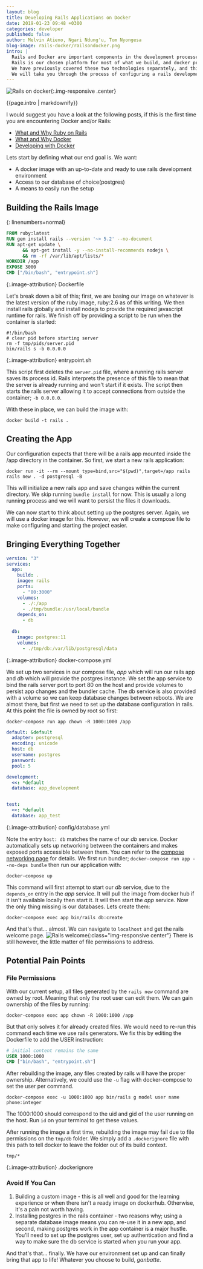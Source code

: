 ```yaml
---
layout: blog
title: Developing Rails Applications on Docker
date: 2019-01-23 09:48 +0300
categories: developer
published: false
author: Melvin Atieno, Ngari Ndung'u, Tom Nyongesa
blog-image: rails-docker/railsondocker.png
intro: |
  Rails and Docker are important components in the development processes at Zegetech.
  Rails is our chosen platform for most of what we build, and docker provides pain-free environment management both for development and in production.
  We have previously covered these two technologies separately, and this post covers the sweet spot at their intersection.
  We will take you through the process of configuring a rails development environment on docker, and configure a postgres database for it.
---
```


![Rails on docker](/assets/images/blog/{{page.blog-image}}){:.img-responsive .center}

{{page.intro | markdownify}}

I would suggest you have a look at the following posts, if this is the first time you are encountering Docker and/or Rails:
- [What and Why Ruby on Rails](2018-10-17-why-ruby-on-rails.md)
- [What and Why Docker](2018-10-29-what-and-why-docker.md)
- [Developing with Docker](2018-11-08-developing-with-docker.md)

Lets start by defining what our end goal is. We want:
- A docker image with an up-to-date and ready to use rails development environment
- Access to our database of choice(postgres)
- A means to easily run the setup

## Building the Rails Image
{: linenumbers=normal}
~~~ Dockerfile
FROM ruby:latest
RUN gem install rails --version '~> 5.2' --no-document
RUN apt-get update \
      && apt-get install -y --no-install-recommends nodejs \
      && rm -rf /var/lib/apt/lists/*
WORKDIR /app
EXPOSE 3000
CMD ["/bin/bash", "entrypoint.sh"]
~~~

{:.image-attribution}
Dockerfile

Let's break down a bit of this; first, we are basing our image on whatever is the latest version of the ruby image, ruby:2.6 as of this writing.
We then install rails globally and install nodejs to provide the required javascript runtime for rails.
We finish off by providing a script to be run when the container is started:
~~~ shell
#!/bin/bash
# clear pid before starting server
rm -f tmp/pids/server.pid
bin/rails s -b 0.0.0.0
~~~

{:.image-attribution}
entrypoint.sh

This script first deletes the `server.pid` file, where a running rails server saves its process id.
Rails interprets the presence of this file to mean that the server is already running and won't start if it exists.
The script then starts the rails server allowing it to accept connections from outside the container; `-b 0.0.0.0`.

With these in place, we can build the image with:
~~~ shell
docker build -t rails .
~~~

## Creating the App
Our configuration expects that there will be a rails app mounted inside the /app directory in the container. So first, we start a new rails application:
~~~ shell
docker run -it --rm --mount type=bind,src="$(pwd)",target=/app rails rails new . -d postgresql -B
~~~
This will initialize a new rails app and save changes within the current directory.
We skip running `bundle install` for now. This is usually a long running process and we will want to persist the files it downloads.

We can now start to think about setting up the postgres server. Again, we will use a docker image for this.
However, we will create a compose file to make configuring and starting the project easier.

## Bringing Everything Together
~~~ yml
version: "3"
services:
  app:
    build: .
    image: rails
    ports:
      - "80:3000"
    volumes:
      - ./:/app
      - ./tmp/bundle:/usr/local/bundle
    depends_on:
      - db
  
  db:
    image: postgres:11
    volumes:
      - ./tmp/db:/var/lib/postgresql/data
~~~

{:.image-attribution}
docker-compose.yml

We set up two services in our compose file, *app* which will run our rails app and *db* which will provide the postgres instance.
We set the app service to bind the rails server port to port 80 on the host and provide volumes to persist app changes and the bundler cache.
The db service is also provided with a volume so we can keep database changes between reboots.
We are almost there, but first we need to set up the database configuration in rails.
At this point the file is owned by root so first:
~~~ shell
docker-compose run app chown -R 1000:1000 /app
~~~

~~~ yml
default: &default
  adapter: postgresql
  encoding: unicode
  host: db
  username: postgres
  password:
  pool: 5

development:
  <<: *default
  database: app_development


test:
  <<: *default
  database: app_test
~~~

{:.image-attribution}
config/database.yml

Note the entry `host: db` matches the name of our *db* service. Docker automatically sets up networking between the containers and makes exposed ports accessible between them.
You can refer to the [compose networking page](https://docs.docker.com/compose/networking/) for details.
We first run bundler; `docker-compose run app --no-deps bundle` then run our application with:
~~~ shell
docker-compose up
~~~
This command will first attempt to start our *db* service, due to the `depends_on` entry in the *app* service.
It will pull the image from docker hub if it isn't available locally then start it. It will then start the *app* service.
Now the only thing missing is our databases. Lets create them:
~~~
docker-compose exec app bin/rails db:create
~~~
And that's that... almost. We can navigate to `localhost` and get the rails welcome page.
![Rails welcome](/assets/images/blog/rails-docker/rails_welcome.png){:class="img-responsive center"}
There is still however, the little matter of file permissions to address.

## Potential Pain Points

### File Permissions
With our current setup, all files generated by the `rails new` command are owned by root.
Meaning that only the root user can edit them. We can gain ownership of the files by running:
~~~
docker-compose exec app chown -R 1000:1000 /app
~~~
But that only solves it for already created files. We would need to re-run this command each time we use rails generators.
We fix this by editing the Dockerfile to add the USER instruction:
~~~ dockerfile
# initial content remains the same
USER 1000:1000
CMD ["bin/bash", "entrypoint.sh"]
~~~
After rebuilding the image, any files created by rails will have the proper ownership.
Alternatively, we could use the `-u` flag with docker-compose to set the user per command.
~~~
docker-compose exec -u 1000:1000 app bin/rails g model user name phone:integer
~~~
The 1000:1000 should correspond to the uid and gid of the user running on the host. Run `id` on your terminal to get these values.

After running the image a first time, rebuilding the image may fail due to file permissions on the `tmp/db` folder.
We simply add a `.dockerignore` file with this path to tell docker to leave the folder out of its build context.
~~~
tmp/*
~~~

{:.image-attribution}
.dockerignore

### Avoid If You Can
1. Building a custom image - this is all well and good for the learning experience or when there isn't a ready image on dockerhub.
  Otherwise, it's a pain not worth having.
2. Installing postgres in the rails container - two reasons why; using a separate database image means you can re-use it in a new app, and second, making postgres work in the app container is a major hustle.
  You'll need to set up the postgres user, set up authentication and find a way to make sure the db service is started when you run your app.

And that's that... finally. We have our environment set up and can finally bring that app to life!
Whatever you choose to build, *ganbatte*.
